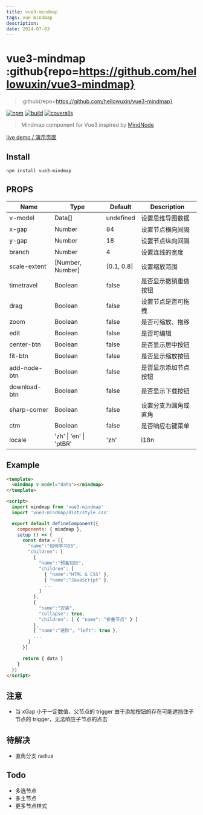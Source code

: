 ```yaml
---
title: vue3-mindmap
tags: vue mindmap
description: 
date: 2024-07-03
---
```


# vue3-mindmap  :github{repo=https://github.com/hellowuxin/vue3-mindmap}

> :github{repo=https://github.com/hellowuxin/vue3-mindmap}

[![npm](https://img.shields.io/npm/v/vue3-mindmap)](https://www.npmjs.com/package/vue3-mindmap)
[![build](https://github.com/hellowuxin/vue3-mindmap/actions/workflows/blank.yml/badge.svg)](https://github.com/hellowuxin/vue3-mindmap/actions)
[![coveralls](https://img.shields.io/coveralls/github/hellowuxin/vue3-mindmap)](https://coveralls.io/github/hellowuxin/vue3-mindmap)

> Mindmap component for Vue3 inspired by [MindNode](https://mindnode.com)

[live demo / 演示页面](https://5xin.xyz/vue3-mindmap)

## Install

```sh
npm install vue3-mindmap
```

## PROPS

| Name         | Type                   | Default    | Description          |
| ------------ | ---------------------- | ---------- | -------------------- |
| v-model      | Data[]                 | undefined  | 设置思维导图数据     |
| x-gap        | Number                 | 84         | 设置节点横向间隔     |
| y-gap        | Number                 | 18         | 设置节点纵向间隔     |
| branch       | Number                 | 4          | 设置连线的宽度       |
| scale-extent | [Number, Number]       | [0.1, 0.8] | 设置缩放范围         |
| timetravel   | Boolean                | false      | 是否显示撤销重做按钮 |
| drag         | Boolean                | false      | 设置节点是否可拖拽   |
| zoom         | Boolean                | false      | 是否可缩放、拖移     |
| edit         | Boolean                | false      | 是否可编辑           |
| center-btn   | Boolean                | false      | 是否显示居中按钮     |
| fit-btn      | Boolean                | false      | 是否显示缩放按钮     |
| add-node-btn | Boolean                | false      | 是否显示添加节点按钮 |
| download-btn | Boolean                | false      | 是否显示下载按钮     |
| sharp-corner | Boolean                | false      | 设置分支为圆角或直角 |
| ctm          | Boolean                | false      | 是否响应右键菜单     |
| locale       | 'zh' \| 'en' \| 'ptBR' | 'zh'       | i18n                 |

## Example

```html
<template>
  <mindmap v-model="data"></mindmap>
</template>

<script>
  import mindmap from 'vue3-mindmap'
  import 'vue3-mindmap/dist/style.css'

  export default defineComponent({
    components: { mindmap },
    setup () => {
      const data = [{
        "name":"如何学习D3",
        "children": [
          {
            "name":"预备知识",
            "children": [
              { "name":"HTML & CSS" },
              { "name":"JavaScript" },
              ...
            ]
          },
          {
            "name":"安装",
            "collapse": true,
            "children": [ { "name": "折叠节点" } ]
          },
          { "name":"进阶", "left": true },
          ...
        ]
      }]

      return { data }
    }
  })
</script>
```

## 注意

- 当 xGap 小于一定数值，父节点的 trigger 由于添加按钮的存在可能遮挡住子节点的 trigger，无法响应子节点的点击

## 待解决

- 直角分支 radius

## Todo

- 多选节点
- 多主节点
- 更多节点样式
